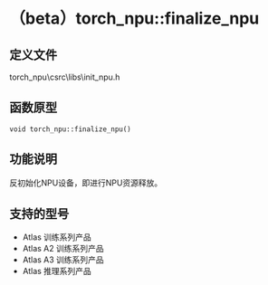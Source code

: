 # （beta）torch_npu::finalize_npu

## 定义文件

torch_npu\csrc\libs\init_npu.h

## 函数原型

```
void torch_npu::finalize_npu()
```

## 功能说明

反初始化NPU设备，即进行NPU资源释放。

## 支持的型号

- <term>Atlas 训练系列产品</term>
- <term>Atlas A2 训练系列产品</term>
- <term>Atlas A3 训练系列产品</term>
- <term>Atlas 推理系列产品</term>

